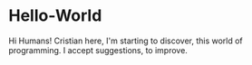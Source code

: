 # Hello-World
Hi Humans!
Cristian here, I'm starting to discover, this world of programming.
I accept suggestions, to improve.
